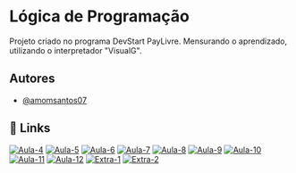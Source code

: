 
# Lógica de Programação

Projeto criado no programa DevStart PayLivre. Mensurando o aprendizado, utilizando o interpretador "VisualG".

 


## Autores

- [@amomsantos07](https://www.github.com/amomsantos07)


## 🔗 Links
[![Aula-4](https://)](https://github.com/amomsantos07/beacademy-devstart-logicadeprogramacao/blob/main/exercicios/Aula4.ALG)
[![Aula-5](https://)](https://github.com/amomsantos07/beacademy-devstart-logicadeprogramacao/blob/main/exercicios/Aula05_1.ALG)
[![Aula-6](https://)](https://github.com/amomsantos07/beacademy-devstart-logicadeprogramacao/blob/main/exercicios/Aula06.ALG)
[![Aula-7](https://)](https://github.com/amomsantos07/beacademy-devstart-logicadeprogramacao/blob/main/exercicios/Aula07.ALG)
[![Aula-8](https://)](https://github.com/amomsantos07/beacademy-devstart-logicadeprogramacao/blob/main/exercicios/Aula08.ALG)
[![Aula-9](https://)](https://github.com/amomsantos07/beacademy-devstart-logicadeprogramacao/blob/main/exercicios/exercicio-alunos-vetores.ALG)
[![Aula-10](https://)](https://github.com/amomsantos07/beacademy-devstart-logicadeprogramacao/blob/main/exercicios/exercicio-produtos-vetores.ALG)
[![Aula-11](https://)](https://github.com/amomsantos07/beacademy-devstart-logicadeprogramacao/blob/main/exercicios/Aula11.ALG)
[![Aula-12](https://)](https://github.com/amomsantos07/beacademy-devstart-logicadeprogramacao/blob/main/exercicios/Aula12.ALG)
[![Extra-1](https://)](https://github.com/amomsantos07/beacademy-devstart-logicadeprogramacao/blob/main/exercicios/exercicio_cadastro_clientes_completo.ALG)
[![Extra-2](https://)](https://github.com/amomsantos07/beacademy-devstart-logicadeprogramacao/blob/main/exercicios/Aula06_2.ALG)

